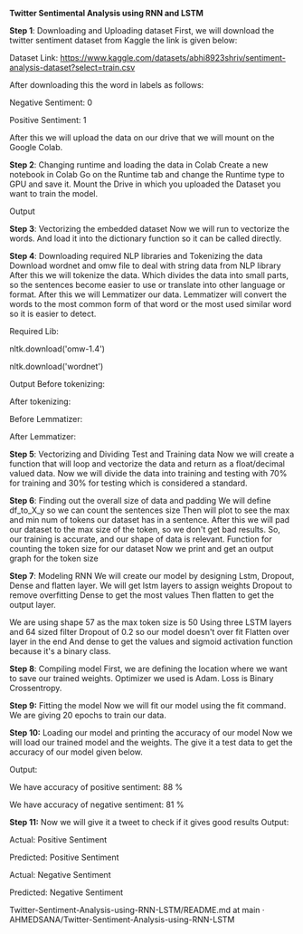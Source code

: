 **Twitter Sentimental Analysis using RNN and LSTM**

**Step 1**: Downloading and Uploading dataset
First, we will download the twitter sentiment dataset from Kaggle the link is given below:

Dataset Link: https://www.kaggle.com/datasets/abhi8923shriv/sentiment-analysis-dataset?select=train.csv

After downloading this the word in labels as follows:

Negative Sentiment: 0

Positive Sentiment: 1

After this we will upload the data on our drive that we will mount on the Google Colab.

**Step 2**: Changing runtime and loading the data in Colab
Create a new notebook in Colab
Go on the Runtime tab and change the Runtime type to GPU and save it. Mount the Drive in which you uploaded the Dataset you want to train the model.

Output



**Step 3**: Vectorizing the embedded dataset
Now we will run to vectorize the words.
And load it into the dictionary function so it can be called directly.

**Step 4**: Downloading required NLP libraries and Tokenizing the data
Download wordnet and omw file to deal with string data from NLP library After this we will tokenize the data. Which divides the data into small parts, so the sentences become easier to use or translate into other language or format. After this we will Lemmatizer our data. Lemmatizer will convert the words to the most common form of that word or the most used similar word so it is easier to detect.

Required Lib:

nltk.download('omw-1.4')

nltk.download('wordnet')

Output Before tokenizing:



After tokenizing:



Before Lemmatizer:



After Lemmatizer:



**Step 5**: Vectorizing and Dividing Test and Training data
Now we will create a function that will loop and vectorize the data and return as a float/decimal valued data. Now we will divide the data into training and testing with 70% for training and 30% for testing which is considered a standard.

**Step 6**: Finding out the overall size of data and padding
We will define df_to_X_y so we can count the sentences size Then will plot to see the max and min num of tokens our dataset has in a sentence.
After this we will pad our dataset to the max size of the token, so we don't get bad results. So, our training is accurate, and our shape of data is relevant.
Function for counting the token size for our dataset Now we print and get an output graph for the token size





**Step 7**: Modeling RNN
We will create our model by designing Lstm, Dropout, Dense and flatten layer. We will get lstm layers to assign weights Dropout to remove overfitting Dense to get the most values Then flatten to get the output layer.

We are using shape 57 as the max token size is 50 Using three LSTM layers and 64 sized filter Dropout of 0.2 so our model doesn't over fit Flatten over layer in the end And dense to get the values and sigmoid activation function because it's a binary class.



**Step 8**: Compiling model
First, we are defining the location where we want to save our trained weights.
Optimizer we used is Adam.
Loss is Binary Crossentropy.

**Step 9:** Fitting the model
Now we will fit our model using the fit command. We are giving 20 epochs to train our data.

**Step 10:** Loading our model and printing the accuracy of our model
Now we will load our trained model and the weights. The give it a test data to get the accuracy of our model given below.

Output:



We have accuracy of positive sentiment: 88 %

We have accuracy of negative sentiment: 81 %

**Step 11:** Now we will give it a tweet to check if it gives good results
Output:



Actual: Positive Sentiment

Predicted: Positive Sentiment



Actual: Negative Sentiment

Predicted: Negative Sentiment

Twitter-Sentiment-Analysis-using-RNN-LSTM/README.md at main · AHMEDSANA/Twitter-Sentiment-Analysis-using-RNN-LSTM

